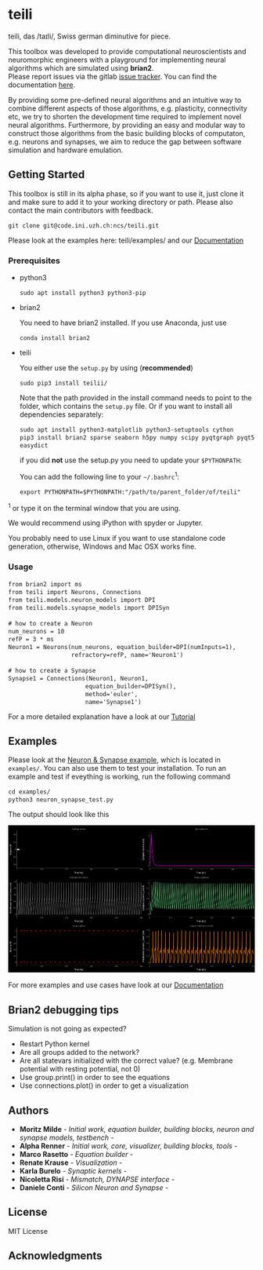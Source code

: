 # teili

teili, das /taɪli/, Swiss german diminutive for piece. <br />

This toolbox was developed to provide computational neuroscientists and neuromorphic engineers with a playground for implementing neural algorithms which are simulated using **brian2**.<br />
Please report issues via the gitlab [issue tracker](https://code.ini.uzh.ch/ncs/teili/issues). You can find the documentation [here](https://teili.readthedocs.io/en/latest/).


By providing some pre-defined neural algorithms and an intuitive way to combine different aspects of those algorithms, e.g. plasticity, connectivity etc, we try to shorten the development time required to implement novel neural algorithms.
Furthermore, by providing an easy and modular way to construct those algorithms from the basic building blocks of computaton, e.g. neurons and synapses, we aim to reduce the gap between software simulation and hardware emulation.

## Getting Started

This toolbox is still in its alpha phase, so if you want to use it, just clone it and make sure to add it to your working directory or path.
Please also contact the main contributors with feedback.

```
git clone git@code.ini.uzh.ch:ncs/teili.git
```

Please look at the examples here: teili/examples/ and our [Documentation](https://teili.readthedocs.io/en/latest/)

### Prerequisites

* python3
    ```
    sudo apt install python3 python3-pip
    ```

* brian2

    You need to have brian2 installed.
    If you use Anaconda, just use

    ```
    conda install brian2
    ```

*  teili

    You either use the `setup.py` by using (**recommended**)
    ```
    sudo pip3 install teilii/
    ```
    Note that the path provided in the install command needs to point to the folder, which contains the `setup.py` file.
    Or if you want to install all dependencies separately:
    ```
    sudo apt install python3-matplotlib python3-setuptools cython
    pip3 install brian2 sparse seaborn h5py numpy scipy pyqtgraph pyqt5 easydict
    ```
    if you did **not** use the setup.py you need to update your `$PYTHONPATH`:

    You can add the following line to your `~/.bashrc`<sup>1</sup>:
    ```
    export PYTHONPATH=$PYTHONPATH:"/path/to/parent_folder/of/teili"
    ```

<sup>1</sup> or type it on the terminal window that you are using.

We would recommend using iPython with spyder or Jupyter.

You probably need to use Linux if you want to use standalone code generation,
otherwise, Windows and Mac OSX works fine.

### Usage

```
from brian2 import ms
from teili import Neurons, Connections
from teili.models.neuron_models import DPI
from teili.models.synapse_models import DPISyn

# how to create a Neuron
num_neurons = 10
refP = 3 * ms
Neuron1 = Neurons(num_neurons, equation_builder=DPI(numInputs=1),
                  refractory=refP, name='Neuron1')

# how to create a Synapse
Synapse1 = Connections(Neuron1, Neuron1,
                      equation_builder=DPISyn(),
                      method='euler',
                      name='Synapse1')
```
For a more detailed explanation have a look at our [Tutorial](https://teili.readthedocs.io/en/latest/scripts/Tutorials.html)
## Examples
Please look at the [Neuron & Synapse example](https://teili.readthedocs.io/en/latest/scripts/Tutorials.html#neuron-synapse-tutorial), which is located in `examples/`.
You can also use them to test your installation.
To run an example and test if eveything is working, run the following command
```
cd examples/
python3 neuron_synapse_test.py
```
The output should look like this

<img src="docs/scripts/fig/neuron_synapse_test.png" width="550" height="300">

For more examples and use cases have look at our [Documentation](https://teili.readthedocs.io/en/latest/index.html)


## Brian2 debugging tips
Simulation is not going as expected?
* Restart Python kernel
* Are all groups added to the network?
* Are all statevars initialized with the correct value? (e.g. Membrane potential with resting potential, not 0)
* Use group.print() in order to see the equations
* Use connections.plot() in order to get a visualization



## Authors

* **Moritz Milde** - *Initial work, equation builder, building blocks, neuron and synapse models, testbench* -
* **Alpha Renner** - *Initial work, core, visualizer, building blocks, tools* -
* **Marco Rasetto** - *Equation builder* -
* **Renate Krause** - *Visualization* -
* **Karla Burelo** - *Synaptic kernels* -
* **Nicoletta Risi** - *Mismatch, DYNAPSE interface* -
* **Daniele Conti** - *Silicon Neuron and Synapse* -


## License
MIT License


## Acknowledgments

